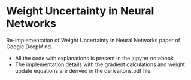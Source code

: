# Weight Uncertainty in Neural Networks
Re-implementation of Weight Uncertainty in Neural Networks paper of Google DeepMind.

- All the code with explanations is present in the jupyter notebook.
- The implementation details with the gradient calculations and weight update equations are derived in the derivaitons.pdf file.
